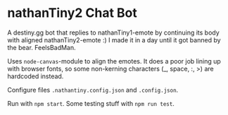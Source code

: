 # nathanTiny2 Chat Bot

A destiny.gg bot that replies to nathanTiny1-emote by continuing its body with aligned nathanTiny2-emote :)
I made it in a day until it got banned by the bear. FeelsBadMan.

Uses `node-canvas`-module to align the emotes. It does a poor job lining up with browser fonts, so some non-kerning characters (_, space, :, >) are hardcoded instead.

Configure files `.nathantiny.config.json` and `.config.json`.

Run with `npm start`. Some testing stuff with `npm run test`.
